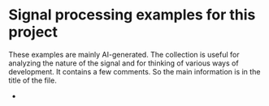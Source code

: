 # Signal processing examples for this project 
These examples are mainly AI-generated. The collection is useful for analyzing the nature of the signal and for thinking of various ways of development. It contains a few comments. So the main information is in the title of the file.

-


